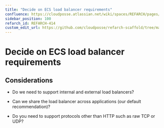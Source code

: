 ```yaml
---
title: "Decide on ECS load balancer requirements"
confluence: https://cloudposse.atlassian.net/wiki/spaces/REFARCH/pages/1176895958/REFARCH-414+-+Decide+on+ECS+load+balancer+requirements
sidebar_position: 100
refarch_id: REFARCH-414
custom_edit_url: https://github.com/cloudposse/refarch-scaffold/tree/main/docs/docs/fundamentals/design-decisions/foundational-platform/decide-on-ecs-load-balancer-requirements.md
---
```


# Decide on ECS load balancer requirements

## Considerations

- Do we need to support internal and external load balancers?

- Can we share the load balancer across applications (our default recommendation)?

- Do you need to support protocols other than HTTP such as raw TCP or UDP?


